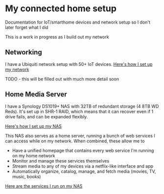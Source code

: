 # My connected home setup
Documentation for IoT/smarthome devices and network setup so I don't later forget what I did

This is a work in progress as I build out my network

## Networking

I have a Ubiquiti network setup with 50+ IoT devices.
[Here's how I set up my network](Networking/network_setup_notes.md)

TODO - this will be filled out with much more detail soon

## Home Media Server

I have a Synology DS1019+ NAS with 32TB of redundant storage (4 8TB WD Reds). It's set up in SHR-1 RAID, which means that it can recover even if 1 drive fails, and can be expanded flexibly. 

[Here's how I set up my NAS](NAS/nas_setup_notes.md)

This NAS also serves as a home server, running a bunch of web services I can access while on my network.
When combined, these allow me to
- Have a unified homepage that contains every web service I'm running on my home network
- Monitor and manage these services themselves
- Stream media to any of my devices via a netflix-like interface and app
- Automatically organize, catalog, manage, and fetch media (movies, TV, music, books)

[Here are the services I run on my NAS](NAS/docker_services.md)
